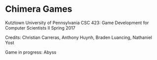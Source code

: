 # Chimera Games

Kutztown University of Pennsylvania
CSC 423: Game Development for Computer Scientists II
Spring 2017

Credits:
Christian Carreras,
Anthony Huynh,
Braden Luancing,
Nathaniel Yost

Game in progress: Abyss
